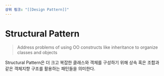```yaml
---
상위 링크: "[[Design Pattern]]"
---
```

# Structural Pattern

> Address problems of using OO constructs like inheritance to organize classes and objects

Structural Pattern은 더 크고 복잡한 클래스와 객체를 구성하기 위해 상속 혹은 조합과 같은 객체지향 구조를 활용하는 패턴들을 의미한다.
